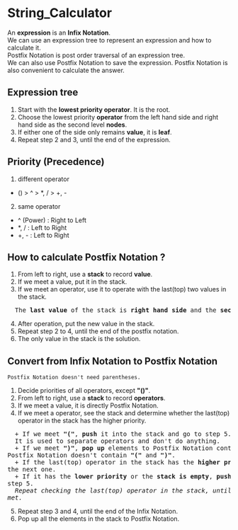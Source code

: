 # String_Calculator
 An **expression** is an **Infix Notation**.
 <br />
 We can use an expression tree to represent an expression and how to calculate it.
 <br />
 Postfix Notation is post order traversal of an expression tree.
 <br />
 We can also use Postfix Notation to save the expression. Postfix Notation is also convenient to calculate the answer.
 
## Expression tree
1. Start with the **lowest priority operator**. It is the root.
2. Choose the lowest priority **operator** from the left hand side and right hand side as the second level **nodes**.
3. If either one of the side only remains **value**, it is **leaf**.
4. Repeat step 2 and 3, until the end of the expression.

## Priority (Precedence) 
1.  different operator
  +  () > ^ > *, / > +, -

2.  same operator
  +  ^ (Power) : Right to Left
  +  *, / : Left to Right
  +  +, - : Left to Right

## How to calculate Postfix Notation ?
1. From left to right, use a **stack** to record **value**.
2. If we meet a value, put it in the stack.
3. If we meet an operator, use it to operate with the last(top) two values in the stack.
<pre>
  The <b>last value</b> of the stack is <b>right hand side</b> and the <b>second last value</b> of the stack is <b>left hand side</b>.  </pre>
4. After operation, put the new value in the stack.
5. Repeat step 2 to 4, until the end of the postfix notation.
6. The only value in the stack is the solution.

## Convert from Infix Notation to Postfix Notation
```
Postfix Notation doesn't need parentheses.
```

1. Decide priorities of all operators, except **"()"**.
2. From left to right, use a **stack** to record **operators**.
3. If we meet a value, it is directly Postfix Notation.
4. If we meet a operator, see the stack and determine whether the last(top) operator in the stack has the higher priority.
<pre>
  + If we meet <b>"("</b>, <b>push</b> it into the stack and go to step 5.
  It is used to separate operators and don't do anything.
  + If we meet <b>")"</b>, <b>pop up</b> elements to Postfix Notation continuously until we meet <b>"("</b>, and go to step 5. 
Postfix Notation doesn't contain <b>"("</b> and <b>")"</b>.
  + If the last(top) operator in the stack has the <b>higher priority</b>, <b>Pop it up</b> to Postfix Notation and determine 
the next one.
  + If it has the <b>lower priority</b> or the <b>stack is empty</b>, <b>push the operator</b> that we met into the stack and go to 
step 5.  
  <i>Repeat checking the last(top) operator in the stack, until its priority is lower than the operator that we 
met.</i>  
</pre>
5. Repeat step 3 and 4, until the end of the Infix Notation.
6. Pop up all the elements in the stack to Postfix Notation.
